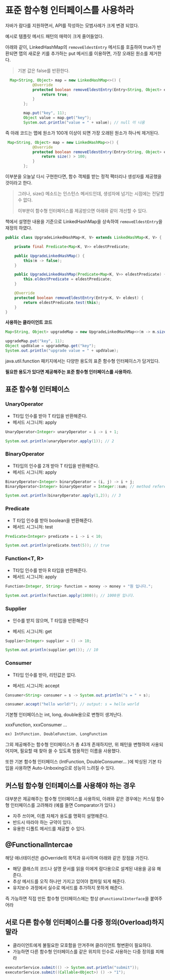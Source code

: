 # 표준 함수형 인터페이스를 사용하라



자바가 람다를 지원하면서, API를 작성하는 모범사례가 크게 변경 되었다.

예시로 템플릿 메서드 패턴의 매력이 크게 줄어들었다.



아래와 같이, LinkedHashMap의 `removeEldestEntry` 메서드를 호출하여 true가 반환되면 맵의 새로운 키를 추가하는 put 메서드를 이용하면, 가장 오래된 원소를 제거한다.

> 기본 값은 false를 반환한다.

```java
  Map<String, Object> map = new LinkedHashMap<>() {
            @Override
            protected boolean removeEldestEntry(Entry<String, Object> eldest) {
                return true;
            }
        };

        map.put("key", 11);
        Object value = map.get("key");
        System.out.println("value = " + value); // null 이 나옴
```



즉 아래 코드는 맵에 원소가 100개 이상이 되면 가장 오래된 원소가 하나씩 제거된다.

```java
 Map<String, Object> map = new LinkedHashMap<>() {
            @Override
            protected boolean removeEldestEntry(Entry<String, Object> eldest) {
                return size() > 100;
            }
        };
```



이부분을 오늘날 다시 구현한다면, 함수 객체를 받는 정적 팩터리나 생성자를 제공했을 것이라고 한다.

> 그러나, size() 메소드는 인스턴스 메서드인데, 생성자에 넘기는 시점에는 전달할 수 없다.
>
> 이부분이 함수형 인터페이스를 제공받으면 아래와 같이 개선할 수 있다.



책에서 설명한 내용을 기준으로 LinkedHashMap을 상속하여 `removeEldestEntry`을 재정의 하였다.

```java
public class UpgradeLinkedHashMap<K, V> extends LinkedHashMap<K, V> {

    private final Predicate<Map<K, V>> eldestPredicate;

    public UpgradeLinkedHashMap() {
        this(m -> false);
    }

    public UpgradeLinkedHashMap(Predicate<Map<K, V>> eldestPredicate) {
        this.eldestPredicate = eldestPredicate;
    }

    @Override
    protected boolean removeEldestEntry(Entry<K, V> eldest) {
        return eldestPredicate.test(this);
    }
}
```



**사용하는 클라이언트 코드**

```java
Map<String, Object> upgradeMap = new UpgradeLinkedHashMap<>(m -> m.size() > 100);

upgradeMap.put("key", 11);
Object updValue = upgradeMap.get("key");
System.out.println("upgrade value = " + updValue);
```



java.util.function 패키지에서는 다양한 용도의 표준 함수형 인터페이스가 담겨있다.

**필요한 용도가 있다면 제공해주는 표준 함수형 인터페이스를 사용하라.**



## 표준 함수형 인터페이스

### UnaryOperator<T>

- T타입 인수를 받아 T 타입을 반환해준다.
- 메서드 시그니처: apply

```java
UnaryOperator<Integer> unaryOperator = i -> i + 1;

System.out.println(unaryOperator.apply(1)); // 2
```



### BinaryOperator<T>

- T타입의 인수를 2개 받아 T 타입을 반환해준다.
- 메서드 시그니처: apply

```java
BinaryOperator<Integer> binaryOperator = (i, j) -> i + j;
BinaryOperator<Integer> binaryOperator = Integer::sum; // method reference 이용

System.out.println(binaryOperator.apply(1,2)); // 3
```



### Predicate<T>

- T 타입 인수를 받아 boolean을 반환해준다.
- 메서드 시그니처: test

```java
Predicate<Integer> predicate = i -> i < 10;

System.out.println(predicate.test(5)); // true
```



### Function<T, R>

- T타입 인수를 받아 R 타입을 반환해준다.
- 메서드 시그니처: apply

```java
Function<Integer, String> function = money -> money + "원 입니다.";
  
System.out.println(function.apply(1000)); // 1000원 입니다.
```



### Supplier<T> 

- 인수를 받지 않으며, T 타입을 반환해준다

- 메서드 시그니처: get

```java
Supplier<Integer> supplier = () -> 10;

System.out.println(supplier.get()); // 10
```



### Consumer<T>

- T타입 인수를 받아, 리턴값은 없다.

- 메서드 시그니처: accept

```java
Consumer<String> consumer = s -> System.out.println("s = " + s);

consumer.accept("hello world!"); // output: s = hello world
```



기본형 인터페이스는 int, long, double용으로 변형이 생겨난다.

xxxFunction, xxxConsumer ... 

```java
ex) IntFunction, DoubleFunction, LongFunction
```



그외 제공해주는 함수형 인터페이스가 총 43개 존재하지만, 위 패턴을 변형하여 사용되어지며, 필요할 때 찾아 쓸 수 있도록 범용적인 이름을 사용했다.

또한 기본 함수형 인터페이스 (IntFunction, DoubleConsumer... )에 박싱된 기본 타입을 사용하면 Auto-Unboxing으로 성능이 느려질 수 있다.





## 커스텀 함수형 인터페이스를 사용해야 하는 경우

대부분은 제공해주는 함수형 인터페이스를 사용하되, 아래와 같은 경우에는 커스텀 함수형 인터페이스를 고려해라 (예를 들면 Comparator가 있다.)

- 자주 쓰이며, 이름 자체가 용도를 명확히 설명해준다.
- 반드시 따라야 하는 규약이 있다.
- 유용한 디폴트 메서드를 제공할 수 있다.





## @FunctionalIntercae

해당 애너테이션은 @Override의 목적과 유사하며 아래와 같은 장점을 가진다.

- 해당 클래스의 코드나 설명 문서를 읽을 이에게 람다용으로 설계된 내용을 공유 해준다.
- 추상 메서드를 오직 하나만 가지고 있어야 컴파일 되게 해준다.
- 유지보수 과정에서 실수로 메서드를 추가하지 못하게 해준다.

즉 가능하면 직접 만든 함수형 인터페이스에는 항상 `@FunctionalInterface`을 붙여주어라



## 서로 다른 함수형 인터페이스를 다중 정의(Overload)하지 말라

- 클라이언트에게 불필요한 모호함을 안겨주며 클라이언트 형변환이 필요하다.
- 가능하면 다른 함수형 인터페이스를 같은 위치의 인수로 사용하는 다중 정의를 피해라

```java
executorService.submit(() -> System.out.println("submit"));
executorService.submit((Callable<Object>) () -> "1");
```



